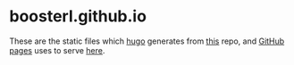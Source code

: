 # boosterl.github.io
These are the static files which [hugo](https://gohugo.io/) generates from [this](https://github.com/boosterl/worldbeyondlinux) repo, and [GitHub pages](https://pages.github.com/) uses to serve [here](https://worldbeyondlinux.be/).
